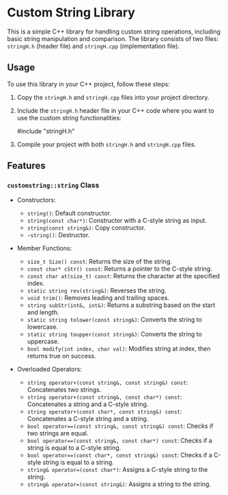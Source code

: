 # Custom String Library

This is a simple C++ library for handling custom string operations, including basic string manipulation and comparison. The library consists of two files: `stringH.h` (header file) and `stringH.cpp` (implementation file).

## Usage

To use this library in your C++ project, follow these steps:

1. Copy the `stringH.h` and `stringH.cpp` files into your project directory.

2. Include the `stringH.h` header file in your C++ code where you want to use the custom string functionalities:
   
    #include "stringH.h"

4. Compile your project with both `stringH.h` and `stringH.cpp` files.

## Features

### `customstring::string` Class

- Constructors:
  - `string()`: Default constructor.
  - `string(const char*)`: Constructor with a C-style string as input.
  - `string(const string&)`: Copy constructor.
  - `~string()`: Destructor.

- Member Functions:
  - `size_t Size() const`: Returns the size of the string.
  - `const char* cStr() const`: Returns a pointer to the C-style string.
  - `const char at(size_t) const`: Returns the character at the specified index.
  - `static string rev(string&)`: Reverses the string.
  - `void trim()`: Removes leading and trailing spaces.
  - `string subStr(int&, int&)`: Returns a substring based on the start and length.
  - `static string tolower(const string&)`: Converts the string to lowercase.
  - `static string toupper(const string&)`: Converts the string to uppercase.
  - `bool modify(int index, char val)`: Modifies string at index, then returns true on success.
- Overloaded Operators:
  - `string operator+(const string&, const string&) const`: Concatenates two strings.
  - `string operator+(const string&, const char*) const`: Concatenates a string and a C-style string.
  - `string operator+(const char*, const string&) const`: Concatenates a C-style string and a string.
  - `bool operator==(const string&, const string&) const`: Checks if two strings are equal.
  - `bool operator==(const string&, const char*) const`: Checks if a string is equal to a C-style string.
  - `bool operator==(const char*, const string&) const`: Checks if a C-style string is equal to a string.
  - `string& operator=(const char*)`: Assigns a C-style string to the string.
  - `string& operator=(const string&)`: Assigns a string to the string.
